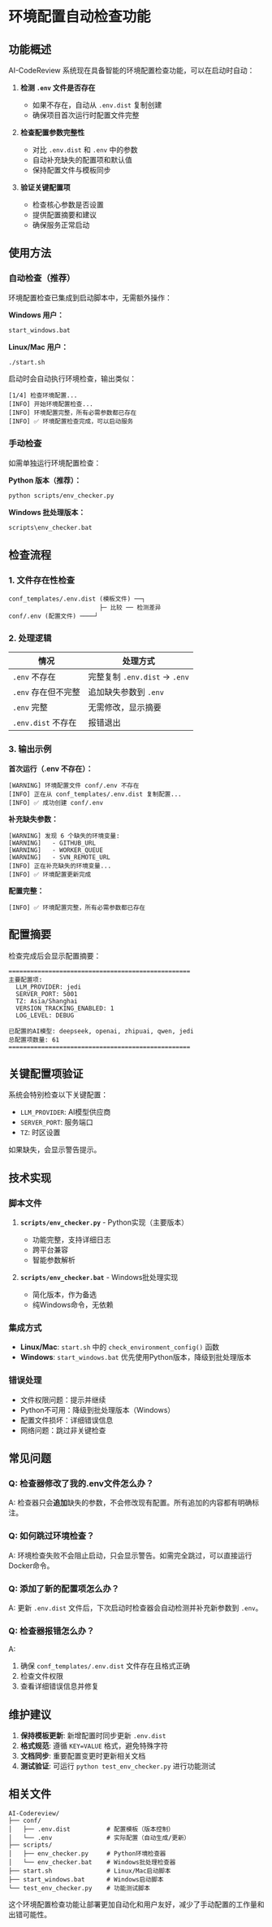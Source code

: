 # 环境配置自动检查功能

## 功能概述

AI-CodeReview 系统现在具备智能的环境配置检查功能，可以在启动时自动：

1. **检测 `.env` 文件是否存在**
   - 如果不存在，自动从 `.env.dist` 复制创建
   - 确保项目首次运行时配置文件完整

2. **检查配置参数完整性**
   - 对比 `.env.dist` 和 `.env` 中的参数
   - 自动补充缺失的配置项和默认值
   - 保持配置文件与模板同步

3. **验证关键配置项**
   - 检查核心参数是否设置
   - 提供配置摘要和建议
   - 确保服务正常启动

## 使用方法

### 自动检查（推荐）

环境配置检查已集成到启动脚本中，无需额外操作：

**Windows 用户：**
```cmd
start_windows.bat
```

**Linux/Mac 用户：**
```bash
./start.sh
```

启动时会自动执行环境检查，输出类似：
```
[1/4] 检查环境配置...
[INFO] 开始环境配置检查...
[INFO] 环境配置完整，所有必需参数都已存在
[INFO] ✅ 环境配置检查完成，可以启动服务
```

### 手动检查

如需单独运行环境配置检查：

**Python 版本（推荐）：**
```bash
python scripts/env_checker.py
```

**Windows 批处理版本：**
```cmd
scripts\env_checker.bat
```

## 检查流程

### 1. 文件存在性检查

```
conf_templates/.env.dist (模板文件) ──┐
                         ├─ 比较 ── 检测差异
conf/.env (配置文件) ────┘
```

### 2. 处理逻辑

| 情况 | 处理方式 |
|------|----------|
| `.env` 不存在 | 完整复制 `.env.dist` → `.env` |
| `.env` 存在但不完整 | 追加缺失参数到 `.env` |
| `.env` 完整 | 无需修改，显示摘要 |
| `.env.dist` 不存在 | 报错退出 |

### 3. 输出示例

**首次运行（.env 不存在）：**
```
[WARNING] 环境配置文件 conf/.env 不存在
[INFO] 正在从 conf_templates/.env.dist 复制配置...
[INFO] ✅ 成功创建 conf/.env
```

**补充缺失参数：**
```
[WARNING] 发现 6 个缺失的环境变量:
[WARNING]   - GITHUB_URL
[WARNING]   - WORKER_QUEUE
[WARNING]   - SVN_REMOTE_URL
[INFO] 正在补充缺失的环境变量...
[INFO] ✅ 环境配置更新完成
```

**配置完整：**
```
[INFO] ✅ 环境配置完整，所有必需参数都已存在
```

## 配置摘要

检查完成后会显示配置摘要：

```
==================================================
主要配置项:
  LLM_PROVIDER: jedi
  SERVER_PORT: 5001
  TZ: Asia/Shanghai
  VERSION_TRACKING_ENABLED: 1
  LOG_LEVEL: DEBUG

已配置的AI模型: deepseek, openai, zhipuai, qwen, jedi
总配置项数量: 61
==================================================
```

## 关键配置项验证

系统会特别检查以下关键配置：

- `LLM_PROVIDER`: AI模型供应商
- `SERVER_PORT`: 服务端口
- `TZ`: 时区设置

如果缺失，会显示警告提示。

## 技术实现

### 脚本文件

1. **`scripts/env_checker.py`** - Python实现（主要版本）
   - 功能完整，支持详细日志
   - 跨平台兼容
   - 智能参数解析

2. **`scripts/env_checker.bat`** - Windows批处理实现
   - 简化版本，作为备选
   - 纯Windows命令，无依赖

### 集成方式

- **Linux/Mac**: `start.sh` 中的 `check_environment_config()` 函数
- **Windows**: `start_windows.bat` 优先使用Python版本，降级到批处理版本

### 错误处理

- 文件权限问题：提示并继续
- Python不可用：降级到批处理版本（Windows）
- 配置文件损坏：详细错误信息
- 网络问题：跳过非关键检查

## 常见问题

### Q: 检查器修改了我的.env文件怎么办？
A: 检查器只会**追加**缺失的参数，不会修改现有配置。所有追加的内容都有明确标注。

### Q: 如何跳过环境检查？
A: 环境检查失败不会阻止启动，只会显示警告。如需完全跳过，可以直接运行Docker命令。

### Q: 添加了新的配置项怎么办？
A: 更新 `.env.dist` 文件后，下次启动时检查器会自动检测并补充新参数到 `.env`。

### Q: 检查器报错怎么办？
A: 
1. 确保 `conf_templates/.env.dist` 文件存在且格式正确
2. 检查文件权限
3. 查看详细错误信息并修复

## 维护建议

1. **保持模板更新**: 新增配置时同步更新 `.env.dist`
2. **格式规范**: 遵循 `KEY=VALUE` 格式，避免特殊字符
3. **文档同步**: 重要配置变更时更新相关文档
4. **测试验证**: 可运行 `python test_env_checker.py` 进行功能测试

## 相关文件

```
AI-Codereview/
├── conf/
│   ├── .env.dist          # 配置模板（版本控制）
│   └── .env               # 实际配置（自动生成/更新）
├── scripts/
│   ├── env_checker.py     # Python环境检查器
│   └── env_checker.bat    # Windows批处理检查器
├── start.sh               # Linux/Mac启动脚本
├── start_windows.bat      # Windows启动脚本
└── test_env_checker.py    # 功能测试脚本
```

这个环境配置检查功能让部署更加自动化和用户友好，减少了手动配置的工作量和出错可能性。
